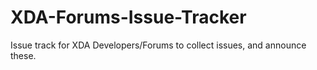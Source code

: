 # XDA-Forums-Issue-Tracker
Issue track for XDA Developers/Forums to collect issues, and announce these.
